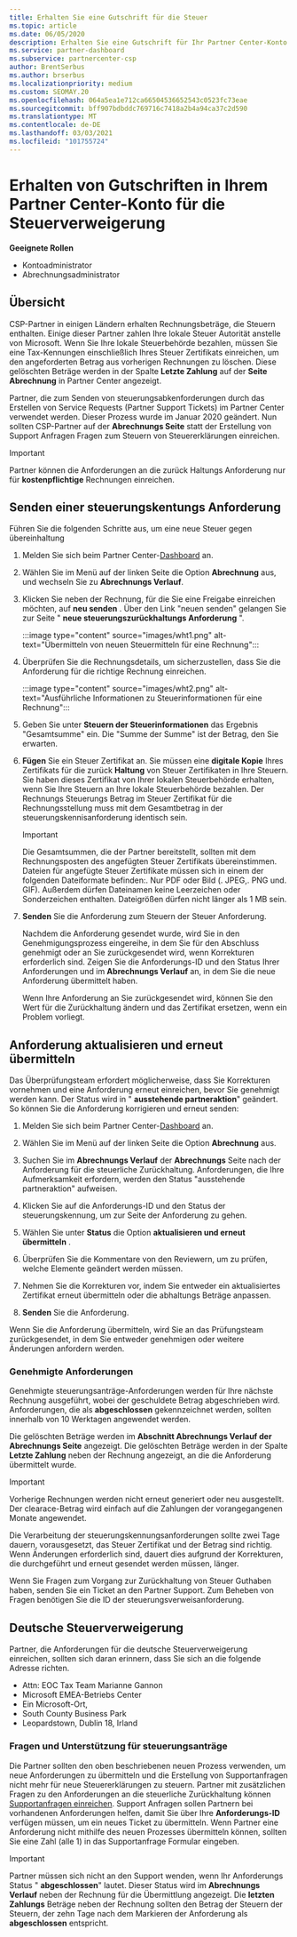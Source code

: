 ```yaml
---
title: Erhalten Sie eine Gutschrift für die Steuer
ms.topic: article
ms.date: 06/05/2020
description: Erhalten Sie eine Gutschrift für Ihr Partner Center-Konto für die Steuerverweigerung. Die Informationen umfassen die Schritte zum Übermitteln einer steuerungskentungs Anforderung.
ms.service: partner-dashboard
ms.subservice: partnercenter-csp
author: BrentSerbus
ms.author: brserbus
ms.localizationpriority: medium
ms.custom: SEOMAY.20
ms.openlocfilehash: 064a5ea1e712ca66504536652543c0523fc73eae
ms.sourcegitcommit: bff907bdbddc769716c7418a2b4a94ca37c2d590
ms.translationtype: MT
ms.contentlocale: de-DE
ms.lasthandoff: 03/03/2021
ms.locfileid: "101755724"
---
```

# <a name="receive-credit-on-your-partner-center-account-for-tax-withholding"></a>Erhalten von Gutschriften in Ihrem Partner Center-Konto für die Steuerverweigerung

**Geeignete Rollen**

- Kontoadministrator
- Abrechnungsadministrator

## <a name="overview"></a>Übersicht

CSP-Partner in einigen Ländern erhalten Rechnungsbeträge, die Steuern enthalten. Einige dieser Partner zahlen Ihre lokale Steuer Autorität anstelle von Microsoft. Wenn Sie Ihre lokale Steuerbehörde bezahlen, müssen Sie eine Tax-Kennungen einschließlich Ihres Steuer Zertifikats einreichen, um den angeforderten Betrag aus vorherigen Rechnungen zu löschen. Diese gelöschten Beträge werden in der Spalte **Letzte Zahlung** auf der **Seite Abrechnung** in Partner Center angezeigt.

Partner, die zum Senden von steuerungsabkenforderungen durch das Erstellen von Service Requests (Partner Support Tickets) im Partner Center verwendet werden. Dieser Prozess wurde im Januar 2020 geändert. Nun sollten CSP-Partner auf der **Abrechnungs Seite** statt der Erstellung von Support Anfragen Fragen zum Steuern von Steuererklärungen einreichen.

> [!IMPORTANT]
> Partner können die Anforderungen an die zurück Haltungs Anforderung nur für **kostenpflichtige** Rechnungen einreichen.

## <a name="submit-a-tax-withholding-request"></a>Senden einer steuerungskentungs Anforderung

Führen Sie die folgenden Schritte aus, um eine neue Steuer gegen übereinhaltung

1. Melden Sie sich beim Partner Center-[Dashboard](https://partner.microsoft.com/dashboard/home) an.

2. Wählen Sie im Menü auf der linken Seite die Option **Abrechnung** aus, und wechseln Sie zu **Abrechnungs Verlauf**.

3. Klicken Sie neben der Rechnung, für die Sie eine Freigabe einreichen möchten, auf **neu senden** . Über den Link "neuen senden" gelangen Sie zur Seite " **neue steuerungszurückhaltungs Anforderung** ".

   :::image type="content" source="images/wht1.png" alt-text="Übermitteln von neuen Steuermitteln für eine Rechnung":::

4. Überprüfen Sie die Rechnungsdetails, um sicherzustellen, dass Sie die Anforderung für die richtige Rechnung einreichen.

   :::image type="content" source="images/wht2.png" alt-text="Ausführliche Informationen zu Steuerinformationen für eine Rechnung":::

5. Geben Sie unter **Steuern der Steuerinformationen** das Ergebnis "Gesamtsumme" ein. Die "Summe der Summe" ist der Betrag, den Sie erwarten.

6. **Fügen** Sie ein Steuer Zertifikat an. Sie müssen eine **digitale Kopie** Ihres Zertifikats für die zurück **Haltung** von Steuer Zertifikaten in Ihre Steuern. Sie haben dieses Zertifikat von Ihrer lokalen Steuerbehörde erhalten, wenn Sie Ihre Steuern an Ihre lokale Steuerbehörde bezahlen. Der Rechnungs Steuerungs Betrag im Steuer Zertifikat für die Rechnungsstellung muss mit dem Gesamtbetrag in der steuerungskennisanforderung identisch sein.

   > [!IMPORTANT]
   > Die Gesamtsummen, die der Partner bereitstellt, sollten mit dem Rechnungsposten des angefügten Steuer Zertifikats übereinstimmen. Dateien für angefügte Steuer Zertifikate müssen sich in einem der folgenden Dateiformate befinden:. Nur PDF oder Bild (. JPEG,. PNG und. GIF). Außerdem dürfen Dateinamen keine Leerzeichen oder Sonderzeichen enthalten. Dateigrößen dürfen nicht länger als 1 MB sein.

7. **Senden** Sie die Anforderung zum Steuern der Steuer Anforderung.

   Nachdem die Anforderung gesendet wurde, wird Sie in den Genehmigungsprozess eingereihe, in dem Sie für den Abschluss genehmigt oder an Sie zurückgesendet wird, wenn Korrekturen erforderlich sind. Zeigen Sie die Anforderungs-ID und den Status Ihrer Anforderungen und im **Abrechnungs Verlauf** an, in dem Sie die neue Anforderung übermittelt haben.

   Wenn Ihre Anforderung an Sie zurückgesendet wird, können Sie den Wert für die Zurückhaltung ändern und das Zertifikat ersetzen, wenn ein Problem vorliegt.

## <a name="update-request-and-resubmit"></a>Anforderung aktualisieren und erneut übermitteln

Das Überprüfungsteam erfordert möglicherweise, dass Sie Korrekturen vornehmen und eine Anforderung erneut einreichen, bevor Sie genehmigt werden kann. Der Status wird in " **ausstehende partneraktion**" geändert. So können Sie die Anforderung korrigieren und erneut senden:

1. Melden Sie sich beim Partner Center-[Dashboard](https://partner.microsoft.com/dashboard/home) an.

2. Wählen Sie im Menü auf der linken Seite die Option **Abrechnung** aus.

3. Suchen Sie im **Abrechnungs Verlauf** der **Abrechnungs** Seite nach der Anforderung für die steuerliche Zurückhaltung. Anforderungen, die Ihre Aufmerksamkeit erfordern, werden den Status "ausstehende partneraktion" aufweisen.

4. Klicken Sie auf die Anforderungs-ID und den Status der steuerungskennung, um zur Seite der Anforderung zu gehen.

5. Wählen Sie unter **Status** die Option **aktualisieren und erneut übermitteln** .

6. Überprüfen Sie die Kommentare von den Reviewern, um zu prüfen, welche Elemente geändert werden müssen.

7. Nehmen Sie die Korrekturen vor, indem Sie entweder ein aktualisiertes Zertifikat erneut übermitteln oder die abhaltungs Beträge anpassen.

8. **Senden** Sie die Anforderung.

Wenn Sie die Anforderung übermitteln, wird Sie an das Prüfungsteam zurückgesendet, in dem Sie entweder genehmigen oder weitere Änderungen anfordern werden.

### <a name="approved-requests"></a>Genehmigte Anforderungen

Genehmigte steuerungsanträge-Anforderungen werden für Ihre nächste Rechnung ausgeführt, wobei der geschuldete Betrag abgeschrieben wird. Anforderungen, die als **abgeschlossen** gekennzeichnet werden, sollten innerhalb von 10 Werktagen angewendet werden. 

Die gelöschten Beträge werden im **Abschnitt Abrechnungs Verlauf der Abrechnungs Seite** angezeigt. Die gelöschten Beträge werden in der Spalte **Letzte Zahlung** neben der Rechnung angezeigt, an die die Anforderung übermittelt wurde.

   > [!IMPORTANT]
   > Vorherige Rechnungen werden nicht erneut generiert oder neu ausgestellt. Der clearace-Betrag wird einfach auf die Zahlungen der vorangegangenen Monate angewendet.

Die Verarbeitung der steuerungskennungsanforderungen sollte zwei Tage dauern, vorausgesetzt, das Steuer Zertifikat und der Betrag sind richtig. Wenn Änderungen erforderlich sind, dauert dies aufgrund der Korrekturen, die durchgeführt und erneut gesendet werden müssen, länger.

Wenn Sie Fragen zum Vorgang zur Zurückhaltung von Steuer Guthaben haben, senden Sie ein Ticket an den Partner Support. Zum Beheben von Fragen benötigen Sie die ID der steuerungsverweisanforderung.

## <a name="german-tax-withholding"></a>Deutsche Steuerverweigerung

Partner, die Anforderungen für die deutsche Steuerverweigerung einreichen, sollten sich daran erinnern, dass Sie sich an die folgende Adresse richten.

- Attn: EOC Tax Team Marianne Gannon
- Microsoft EMEA-Betriebs Center
- Ein Microsoft-Ort,
- South County Business Park
- Leopardstown, Dublin 18, Irland

### <a name="questions-and-assistance-for-tax-withholding-requests"></a>Fragen und Unterstützung für steuerungsanträge

Die Partner sollten den oben beschriebenen neuen Prozess verwenden, um neue Anforderungen zu übermitteln und die Erstellung von Supportanfragen nicht mehr für neue Steuererklärungen zu steuern. Partner mit zusätzlichen Fragen zu den Anforderungen an die steuerliche Zurückhaltung können [Supportanfragen einreichen](https://partner.microsoft.com/dashboard/support/csp/servicerequests/create?stage=2&topicid=9227afa6-babf-3917-acee-67db7860f5ed). Support Anfragen sollen Partnern bei vorhandenen Anforderungen helfen, damit Sie über Ihre **Anforderungs-ID** verfügen müssen, um ein neues Ticket zu übermitteln. Wenn Partner eine Anforderung nicht mithilfe des neuen Prozesses übermitteln können, sollten Sie eine Zahl (alle 1) in das Supportanfrage Formular eingeben. 

   > [!IMPORTANT]
   > Partner müssen sich nicht an den Support wenden, wenn Ihr Anforderungs Status " **abgeschlossen**" lautet. Dieser Status wird im **Abrechnungs Verlauf** neben der Rechnung für die Übermittlung angezeigt. Die **letzten Zahlungs** Beträge neben der Rechnung sollten den Betrag der Steuern der Steuern, der zehn Tage nach dem Markieren der Anforderung als **abgeschlossen** entspricht.
